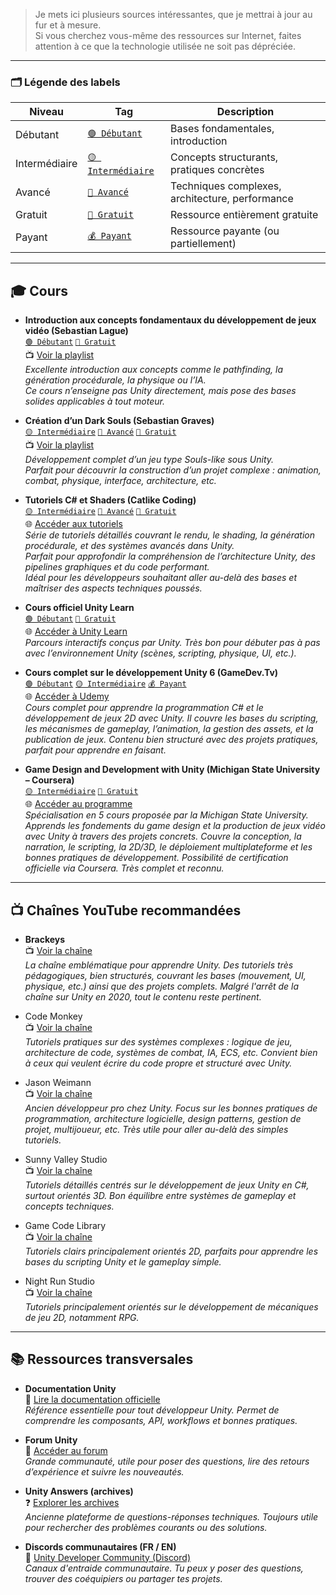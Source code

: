 > Je mets ici plusieurs sources intéressantes, que je mettrai à jour au fur et à mesure.  
> Si vous cherchez vous-même des ressources sur Internet, faites attention à ce que la technologie utilisée ne soit pas dépréciée.

---

### 🗂️ Légende des labels

| Niveau         | Tag                       | Description                                   |
|----------------|---------------------------|-----------------------------------------------|
| Débutant       | [`🟢 Débutant`](#)         | Bases fondamentales, introduction             |
| Intermédiaire  | [`🟡 Intermédiaire`](#)     | Concepts structurants, pratiques concrètes    |
| Avancé         | [`🔴 Avancé`](#)           | Techniques complexes, architecture, performance |
| Gratuit        | [`💸 Gratuit`](#)          | Ressource entièrement gratuite                |
| Payant         | [`💰 Payant`](#)           | Ressource payante (ou partiellement)          |

---

## 🎓 Cours

- **Introduction aux concepts fondamentaux du développement de jeux vidéo (Sebastian Lague)**  
  [`🟢 Débutant`](#) [`💸 Gratuit`](#)  
  📺 [Voir la playlist](https://www.youtube.com/playlist?list=PLFt_AvWsXl0fnA91TcmkRyhhixX9CO3Lw)  
  *Excellente introduction aux concepts comme le pathfinding, la génération procédurale, la physique ou l’IA.  
  Ce cours n’enseigne pas Unity directement, mais pose des bases solides applicables à tout moteur.*

- **Création d’un Dark Souls (Sebastian Graves)**  
  [`🟡 Intermédiaire`](#) [`🔴 Avancé`](#) [`💸 Gratuit`](#)  
  📺 [Voir la playlist](https://www.youtube.com/playlist?list=PLD_vBJjpCwJtrHIW1SS5_BNRk6KZJZ7_d)  
  *Développement complet d’un jeu type Souls-like sous Unity.  
  Parfait pour découvrir la construction d’un projet complexe : animation, combat, physique, interface, architecture, etc.*

- **Tutoriels C# et Shaders (Catlike Coding)**  
  [`🟡 Intermédiaire`](#) [`🔴 Avancé`](#) [`💸 Gratuit`](#)  
  🌐 [Accéder aux tutoriels](https://catlikecoding.com/unity/tutorials/)  
  *Série de tutoriels détaillés couvrant le rendu, le shading, la génération procédurale, et des systèmes avancés dans Unity.  
  Parfait pour approfondir la compréhension de l’architecture Unity, des pipelines graphiques et du code performant.  
  Idéal pour les développeurs souhaitant aller au-delà des bases et maîtriser des aspects techniques poussés.*

- **Cours officiel Unity Learn**  
  [`🟢 Débutant`](#) [`💸 Gratuit`](#)  
  🌐 [Accéder à Unity Learn](https://learn.unity.com/)  
  *Parcours interactifs conçus par Unity. Très bon pour débuter pas à pas avec l’environnement Unity (scènes, scripting, physique, UI, etc.).*

- **Cours complet sur le développement Unity 6 (GameDev.Tv)**  
  [`🟢 Débutant`](#) [`🟡 Intermédiaire`](#) [`💰 Payant`](#)  
 🌐 [Accéder à Udemy](https://www.udemy.com/course/unitycourse2/?couponCode=KEEPLEARNING)  
*Cours complet pour apprendre la programmation C# et le développement de jeux 2D avec Unity.
Il couvre les bases du scripting, les mécanismes de gameplay, l’animation, la gestion des assets, et la publication de jeux.
Contenu bien structuré avec des projets pratiques, parfait pour apprendre en faisant.*

- **Game Design and Development with Unity (Michigan State University – Coursera)**  
[`🟡 Intermédiaire`](#) [`💸 Gratuit`](#)  
🌐 [Accéder au programme](https://gamedev.msu.edu/coursera/)  
*Spécialisation en 5 cours proposée par la Michigan State University. Apprends les fondements du game design et la production de jeux vidéo avec Unity à travers des projets concrets.
Couvre la conception, la narration, le scripting, la 2D/3D, le déploiement multiplateforme et les bonnes pratiques de développement. Possibilité de certification officielle via Coursera. Très complet et reconnu.*

---

## 📺 Chaînes YouTube recommandées

- **Brackeys**  
  📺 [Voir la chaîne](https://www.youtube.com/@Brackeys)  
  *La chaîne emblématique pour apprendre Unity. Des tutoriels très pédagogiques, bien structurés, couvrant les bases (mouvement, UI, physique, etc.) ainsi que des projets complets. Malgré l'arrêt de la chaîne sur Unity en 2020, tout le contenu reste pertinent.*

- Code Monkey  
  📺 [Voir la chaîne](https://www.youtube.com/@CodeMonkeyUnity)  
  *Tutoriels pratiques sur des systèmes complexes : logique de jeu, architecture de code, systèmes de combat, IA, ECS, etc. Convient bien à ceux qui veulent écrire du code propre et structuré avec Unity.*

- Jason Weimann  
  📺 [Voir la chaîne](https://www.youtube.com/c/Unity3dCollege/videos)  
  *Ancien développeur pro chez Unity. Focus sur les bonnes pratiques de programmation, architecture logicielle, design patterns, gestion de projet, multijoueur, etc. Très utile pour aller au-delà des simples tutoriels.*

- Sunny Valley Studio  
  📺 [Voir la chaîne](https://www.youtube.com/@SunnyValleyStudio)  
  *Tutoriels détaillés centrés sur le développement de jeux Unity en C#, surtout orientés 3D. Bon équilibre entre systèmes de gameplay et concepts techniques.*

- Game Code Library  
  📺 [Voir la chaîne](https://www.youtube.com/@GameCodeLibrary)  
  *Tutoriels clairs principalement orientés 2D, parfaits pour apprendre les bases du scripting Unity et le gameplay simple.*

- Night Run Studio  
  📺 [Voir la chaîne](https://www.youtube.com/@NightRunStudio/videos)  
  *Tutoriels principalement orientés sur le développement de mécaniques de jeu 2D, notamment RPG.*

---

## 📚 Ressources transversales

- **Documentation Unity**  
  📘 [Lire la documentation officielle](https://docs.unity3d.com/Manual/index.html)  
  *Référence essentielle pour tout développeur Unity. Permet de comprendre les composants, API, workflows et bonnes pratiques.*

- **Forum Unity**  
  💬 [Accéder au forum](https://forum.unity.com/)  
  *Grande communauté, utile pour poser des questions, lire des retours d’expérience et suivre les nouveautés.*

- **Unity Answers (archives)**  
  ❓ [Explorer les archives](https://answers.unity.com/)  
  *Ancienne plateforme de questions-réponses techniques. Toujours utile pour rechercher des problèmes courants ou des solutions.*

- **Discords communautaires (FR / EN)**  
  🔗 [Unity Developer Community (Discord)](https://discord.gg/unity)  
  *Canaux d'entraide communautaire. Tu peux y poser des questions, trouver des coéquipiers ou partager tes projets.*
